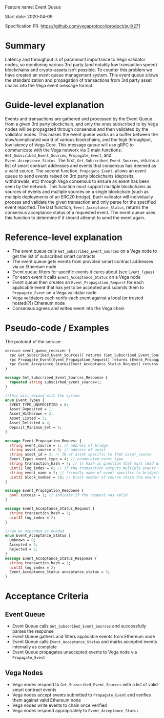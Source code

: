 Feature name: Event Queue

Start date: 2020-04-09

Specification PR: https://github.com/vegaprotocol/product/pull/271


# Summary
Latency and throughput is of paramount importance to Vega validator nodes, so monitoring various 3rd party (and notably low transaction speed) blockchains and crypto-assets isn’t possible.
To counter this problem we have created an event queue management system.
This event queue allows the standardization and propagation of transactions from 3rd party asset chains into the Vega event message format.

# Guide-level explanation
Events and transactions are gathered and processed by the Event Queue from a given 3rd party blockchain, and only the ones subscribed to by Vega nodes will be propagated through consensus and then validated by the validator nodes.
This makes the event queue works as a buffer between the slow/complicated world of various blockchains, and the high throughput, low latency of Vega Core.
This message queue will use gRPC to communicate with the Vega network via 3 main functions: `Get_Subscribed_Event_Sources`, `Propagate_Event`, and `Event_Acceptance_Status`.
The first, `Get_Subscribed_Event_Sources`, returns a list of smart contract addresses and events that consensus has deemed as a valid source.
The second function, `Propagate_Event`, allows an event queue to send events raised on 3rd party blockchains (deposits, withdrawals, etc) through Vega consensus to ensure an event has been seen by the network. This function must support multiple blockchains as sources of events and multiple sources on a single blockchain (such as multiple deployments of an ERC20 bridge).
Each validator will individually process and validate the given transaction and only parse for the specified event reported.
The last function, `Event_Acceptance_Status`, returns the consensus acceptance status of a requested event. The event queue uses this function to determine if it should attempt to send the event again.

# Reference-level explanation
* The event queue calls `Get_Subscribed_Event_Sources` on a Vega node to get the list of subscribed smart contracts
* The event queue gets events from provided smart contract addresses via an Ethereum node
* Event queue filters for specific events it cares about (see `Event_Types`)
* For each event it calls `Event_Acceptance_Status` on a Vega node
* Event queue then creates an `Event_Propagation_Request` for each applicable event that has yet to be accepted and submits them to `Propagate_Event` on a Vega validator node
* Vega validators each verify each event against a local (or trusted hosted(?)) Ethereum node
* Consensus agrees and writes event into the Vega chain

# Pseudo-code / Examples

The protobuf of the service:
```proto
service event_queue_receiver {
  rpc Get_Subscribed_Event_Sources() returns (Get_Subscribed_Event_Sources_Response);
  rpc Propagate_Event(Event_Propagation_Request) returns (Event_Propagation_Response);
  rpc Event_Acceptance_Status(Event_Acceptance_Status_Request) returns (Event_Acceptance_Status_Response);
}

message Get_Subscribed_Event_Sources_Response {
  repeated string subscirbed_event_source=1;
}

//this will expand with the system
enum Event_Types {
  EVENT_TYPE_UNSPECIFIED = 0;
  Asset_Deposited = 1;
  Asset_Withdrawn = 2;
  Asset_Listed = 3;
  Asset_Delisted = 4;
  Deposit_Minimum_Set = 5;
}

message Event_Propagation_Request {
  string event_source = 1; // address of bridge
  string asset_source = 2; // address of asset
  string asset_id = 3; // ID of asset specific to that asset_source
  Event_Types event_type = 4; // enumerated event type
  string transaction_hash = 7; // tx hash in question that must lead us to parseable data based on 'event_type'
  uint32 log_index = 8; // if the transaction outputs multiple events to the log, this tells you which one
  string event_name = 9; // friendly name of event specific to bridge/source
  uint32 block_number = 10; // block number of source chain the event occurred
}

message Event_Propagation_Response {
  bool success = 1; // indicate if the request was valid
}

message Event_Acceptance_Status_Request {
  string transaction_hash = 1;
  uint32 log_index = 2;
}

//can be expanded as needed
enum Event_Acceptance_Status {
  Unknown = 0;
  Accepted = 1;
  Rejected = 2;
}
message Event_Acceptance_Status_Response {
  string transaction_hash = 1;
  uint32 log_index = 2;
  Event_Acceptance_Status acceptance_status = 3;
}
```

# Acceptance Criteria
## Event Queue
* Event Queue calls `Get_Subscribed_Event_Sources` and successfully parses the response
* Event Queue gathers and filters applicable events from Ethereum node
* Event Queue calls `Event_Acceptance_Status` and marks accepted events internally as complete
* Event Queue propagates unaccepted events to Vega node via `Propagate_Event`

## Vega Nodes
* Vega nodes respond to `Get_Subscribed_Event_Sources` with a list of valid smart contract events
* Vega nodes accept events submitted to `Propagate_Event` and verifies them against valid Ethereum node
* Vega nodes write events to chain once verified
* Vega nodes respond appropriately to `Event_Acceptance_Status`
